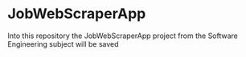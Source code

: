 # JobWebScraperApp
Into this repository the JobWebScraperApp project from the Software Engineering subject will be saved
